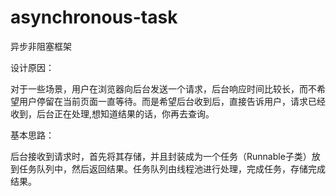 # asynchronous-task
异步非阻塞框架

设计原因：

对于一些场景，用户在浏览器向后台发送一个请求，后台响应时间比较长，而不希望用户停留在当前页面一直等待。而是希望后台收到后，直接告诉用户，请求已经收到，后台正在处理,想知道结果的话，你再去查询。

基本思路：

后台接收到请求时，首先将其存储，并且封装成为一个任务（Runnable子类）放到任务队列中，然后返回结果。任务队列由线程池进行处理，完成任务，存储完成结果。
